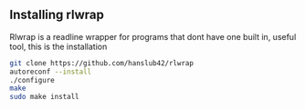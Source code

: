 ## Installing rlwrap
Rlwrap is a readline wrapper for programs that dont have one built in, useful tool, this is the installation
```sh
git clone https://github.com/hanslub42/rlwrap
autoreconf --install
./configure
make
sudo make install
```
